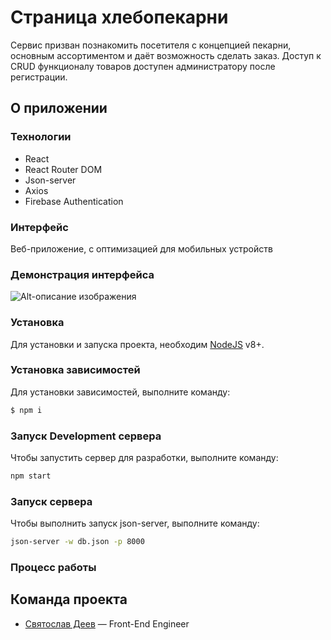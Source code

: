 # Страница хлебопекарни
Сервис призван познакомить посетителя с концепцией пекарни, основным ассортиментом и даёт возможность сделать заказ. 
Доступ к CRUD функционалу товаров доступен администратору после регистрации. 

## О приложении
### Технологии
- React
- React Router DOM
- Json-server
- Axios
- Firebase Authentication

### Интерфейс
Веб-приложение, c оптимизацией для мобильных устройств

### Демонстрация интерфейса

![Alt-описание изображения](/путь/к/изображению)

### Установка
Для установки и запуска проекта, необходим [NodeJS](https://nodejs.org) v8+.

### Установка зависимостей
Для установки зависимостей, выполните команду:
```sh
$ npm i
```

### Запуск Development сервера
Чтобы запустить сервер для разработки, выполните команду:
```sh
npm start
```

### Запуск сервера
Чтобы выполнить запуск json-server, выполните команду: 
```sh
json-server -w db.json -p 8000
```

### Процесс работы

## Команда проекта

- [Святослав Деев](https://github.com/xkochevnikx) — Front-End Engineer



